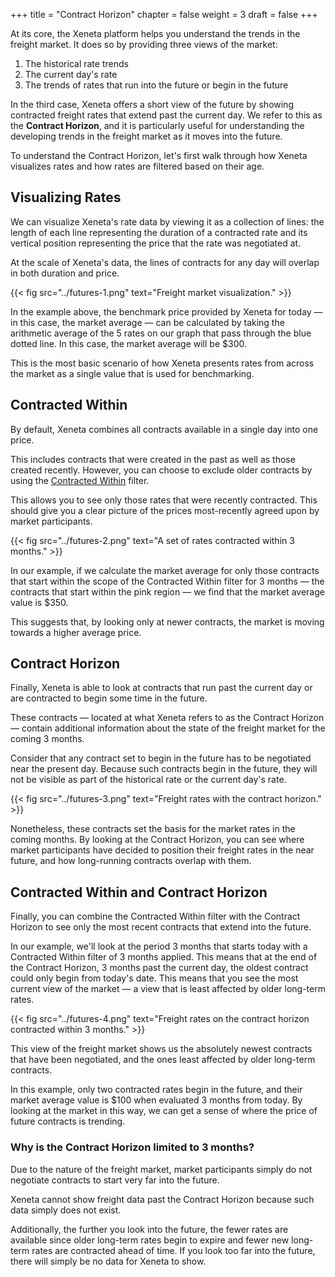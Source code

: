 +++
title = "Contract Horizon"
chapter = false
weight = 3
draft = false
+++

At its core, the Xeneta platform helps you understand the trends in the freight market. It does so by providing three views of the market:

1. The historical rate trends
2. The current day's rate
3. The trends of rates that run into the future or begin in the future

In the third case, Xeneta offers a short view of the future by showing contracted freight rates that extend past the current day. We refer to this as the **Contract Horizon**, and it is particularly useful for understanding the developing trends in the freight market as it moves into the future.

To understand the Contract Horizon, let's first walk through how Xeneta visualizes rates and how rates are filtered based on their age.

## Visualizing Rates

We can visualize Xeneta's rate data by viewing it as a collection of lines: the length of each line representing the duration of a contracted rate and its vertical position representing the price that the rate was negotiated at.

At the scale of Xeneta's data, the lines of contracts for any day will overlap in both duration and price. 

{{< fig src="../futures-1.png" text="Freight market visualization." >}}

In the example above, the benchmark price provided by Xeneta for today — in this case, the market average — can be calculated by taking the arithmetic average of the 5 rates on our graph that pass through the blue dotted line. In this case, the market average will be $300.

This is the most basic scenario of how Xeneta presents rates from across the market as a single value that is used for benchmarking. 

## Contracted Within

By default, Xeneta combines all contracts available in a single day into one price.

This includes contracts that were created in the past as well as those created recently. However, you can choose to exclude older contracts by using the <a href="https://support.xeneta.com/hc/en-us/articles/115001994874-Contracted-Within" target="_blank">Contracted Within</a> filter.

This allows you to see only those rates that were recently contracted. This should give you a clear picture of the prices most-recently agreed upon by market participants.

{{< fig src="../futures-2.png" text="A set of rates contracted within 3 months." >}}

In our example, if we calculate the market average for only those contracts that start within the scope of the Contracted Within filter for 3 months — the contracts that start within the pink region — we find that the market average value is $350.

This suggests that, by looking only at newer contracts, the market is moving towards a higher average price.

## Contract Horizon

Finally, Xeneta is able to look at contracts that run past the current day or are contracted to begin some time in the future.

These contracts — located at what Xeneta refers to as the Contract Horizon — contain additional information about the state of the freight market for the coming 3 months.

Consider that any contract set to begin in the future has to be negotiated near the present day. Because such contracts begin in the future, they will not be visible as part of the historical rate or the current day's rate.

{{< fig src="../futures-3.png" text="Freight rates with the contract horizon." >}}

Nonetheless, these contracts set the basis for the market rates in the coming months. 
By looking at the Contract Horizon, you can see where market participants have decided to position their freight rates in the near future, and how long-running contracts overlap with them.

## Contracted Within and Contract Horizon

Finally, you can combine the Contracted Within filter with the Contract Horizon to see only the most recent contracts that extend into the future.

In our example, we'll look at the period 3 months that starts today with a Contracted Within filter of 3 months applied. This means that at the end of the Contract Horizon, 3 months past the current day, the oldest contract could only begin from today's date. This means that you see the most current view of the market — a view that is least affected by older long-term rates.

{{< fig src="../futures-4.png" text="Freight rates on the contract horizon contracted within 3 months." >}}

This view of the freight market shows us the absolutely newest contracts that have been negotiated, and the ones least affected by older long-term contracts.

In this example, only two contracted rates begin in the future, and their market average value is $100 when evaluated 3 months from today. By looking at the market in this way, we can get a sense of where the price of future contracts is trending.

### Why is the Contract Horizon limited to 3 months?

Due to the nature of the freight market, market participants simply do not negotiate contracts to start very far into the future.

Xeneta cannot show freight data past the Contract Horizon because such data simply does not exist.

Additionally, the further you look into the future, the fewer rates are available since older long-term rates begin to expire and fewer new long-term rates are contracted ahead of time. If you look too far into the future, there will simply be no data for Xeneta to show.